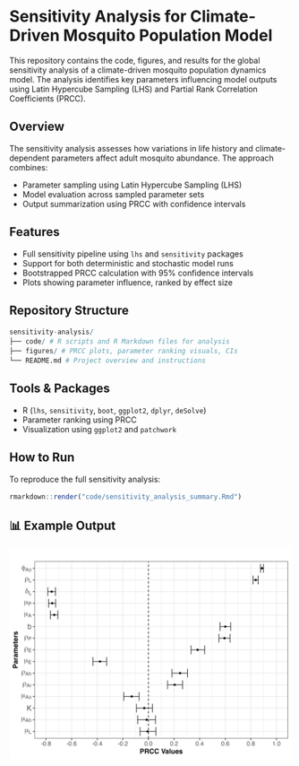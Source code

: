 # Sensitivity Analysis for Climate-Driven Mosquito Population Model

This repository contains the code, figures, and results for the global sensitivity analysis of a climate-driven mosquito population dynamics model. The analysis identifies key parameters influencing model outputs using Latin Hypercube Sampling (LHS) and Partial Rank Correlation Coefficients (PRCC).

## Overview

The sensitivity analysis assesses how variations in life history and climate-dependent parameters affect adult mosquito abundance. The approach combines:
- Parameter sampling using Latin Hypercube Sampling (LHS)
- Model evaluation across sampled parameter sets
- Output summarization using PRCC with confidence intervals

## Features

- Full sensitivity pipeline using `lhs` and `sensitivity` packages
- Support for both deterministic and stochastic model runs
- Bootstrapped PRCC calculation with 95% confidence intervals
- Plots showing parameter influence, ranked by effect size

## Repository Structure

```r
sensitivity-analysis/
├── code/ # R scripts and R Markdown files for analysis
├── figures/ # PRCC plots, parameter ranking visuals, CIs
└── README.md # Project overview and instructions
```


## Tools & Packages

- R (`lhs`, `sensitivity`, `boot`, `ggplot2`, `dplyr`, `deSolve`)
- Parameter ranking using PRCC
- Visualization using `ggplot2` and `patchwork`

## How to Run

To reproduce the full sensitivity analysis:

```r
rmarkdown::render("code/sensitivity_analysis_summary.Rmd")
```

## 📊 Example Output
![PRCC Plot](figures/PRCC_Plot.png)
